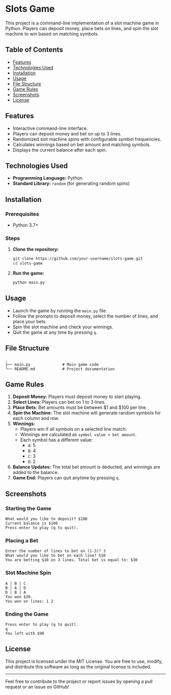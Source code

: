 # Slots Game

This project is a command-line implementation of a slot machine game in Python. Players can deposit money, place bets on lines, and spin the slot machine to win based on matching symbols.

## Table of Contents
- [Features](#features)
- [Technologies Used](#technologies-used)
- [Installation](#installation)
- [Usage](#usage)
- [File Structure](#file-structure)
- [Game Rules](#game-rules)
- [Screenshots](#screenshots)
- [License](#license)

## Features
- Interactive command-line interface.
- Players can deposit money and bet on up to 3 lines.
- Randomized slot machine spins with configurable symbol frequencies.
- Calculates winnings based on bet amount and matching symbols.
- Displays the current balance after each spin.

## Technologies Used
- **Programming Language:** Python
- **Standard Library:** `random` (for generating random spins)

## Installation

### Prerequisites
- Python 3.7+

### Steps
1. **Clone the repository:**
   ```bash
   git clone https://github.com/your-username/slots-game.git
   cd slots-game
   ```

2. **Run the game:**
   ```bash
   python main.py
   ```

## Usage
- Launch the game by running the `main.py` file.
- Follow the prompts to deposit money, select the number of lines, and place your bets.
- Spin the slot machine and check your winnings.
- Quit the game at any time by pressing `q`.

## File Structure
```
.
├── main.py              # Main game code
└── README.md            # Project documentation
```

## Game Rules
1. **Deposit Money:** Players must deposit money to start playing.
2. **Select Lines:** Players can bet on 1 to 3 lines.
3. **Place Bets:** Bet amounts must be between $1 and $100 per line.
4. **Spin the Machine:** The slot machine will generate random symbols for each column and row.
5. **Winnings:**
   - Players win if all symbols on a selected line match.
   - Winnings are calculated as `symbol value × bet amount`.
   - Each symbol has a different value:
     - `A`: 5
     - `B`: 4
     - `C`: 3
     - `D`: 2
6. **Balance Updates:** The total bet amount is deducted, and winnings are added to the balance.
7. **Game End:** Players can quit anytime by pressing `q`.

## Screenshots
### Starting the Game
```
What would you like to deposit? $100
Current balance is $100
Press enter to play (q to quit).
```

### Placing a Bet
```
Enter the number of lines to bet on (1-3)? 3
What would you like to bet on each line? $10
You are betting $10 on 3 lines. Total bet is equal to: $30
```

### Slot Machine Spin
```
A | B | C
B | A | D
D | B | A
You won $20.
You won on lines: 1 2
```

### Ending the Game
```
Press enter to play (q to quit).
q
You left with $90
```

## License
This project is licensed under the MIT License. You are free to use, modify, and distribute this software as long as the original license is included.

---
Feel free to contribute to the project or report issues by opening a pull request or an issue on GitHub!

